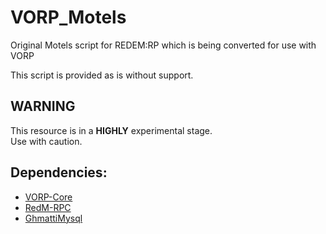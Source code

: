 # VORP_Motels
Original Motels script for REDEM:RP which is being converted for use with VORP

This script is provided as is without support.

## WARNING
This resource is in a **HIGHLY** experimental stage.  
Use with caution.

## Dependencies:
- [VORP-Core](https://github.com/VORPCORE/VORP-Core)
- [RedM-RPC](https://github.com/egerdnc/redm-rpc)
- [GhmattiMysql](https://github.com/VORPCORE/ghmattimysql-oxmysql)
